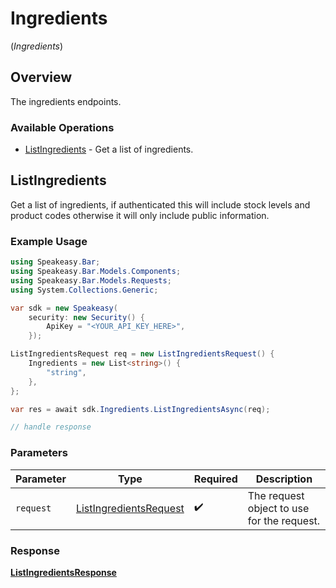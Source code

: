 # Ingredients
(*Ingredients*)

## Overview

The ingredients endpoints.

### Available Operations

* [ListIngredients](#listingredients) - Get a list of ingredients.

## ListIngredients

Get a list of ingredients, if authenticated this will include stock levels and product codes otherwise it will only include public information.

### Example Usage

```csharp
using Speakeasy.Bar;
using Speakeasy.Bar.Models.Components;
using Speakeasy.Bar.Models.Requests;
using System.Collections.Generic;

var sdk = new Speakeasy(
    security: new Security() {
        ApiKey = "<YOUR_API_KEY_HERE>",
    });

ListIngredientsRequest req = new ListIngredientsRequest() {
    Ingredients = new List<string>() {
        "string",
    },
};

var res = await sdk.Ingredients.ListIngredientsAsync(req);

// handle response
```

### Parameters

| Parameter                                                                 | Type                                                                      | Required                                                                  | Description                                                               |
| ------------------------------------------------------------------------- | ------------------------------------------------------------------------- | ------------------------------------------------------------------------- | ------------------------------------------------------------------------- |
| `request`                                                                 | [ListIngredientsRequest](../../Models/Requests/ListIngredientsRequest.md) | :heavy_check_mark:                                                        | The request object to use for the request.                                |


### Response

**[ListIngredientsResponse](../../Models/Requests/ListIngredientsResponse.md)**

